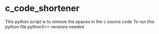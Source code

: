 # c_code_shortener
This python script is to remove the spaces in the c source code
To run this python file python3>= versions needed
